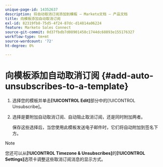 ```yaml
---
unique-page-id: 14352637
description: 将自动取消订阅添加到模板 — Marketo文档 — 产品文档
title: 向模板添加自动取消订阅
exl-id: 82319fb8-75d5-4f24-87dc-d14814a06224
feature: Marketo Sales Connect
source-git-commit: 0d37fbdb7d08901458c1744dc68893e155176327
workflow-type: tm+mt
source-wordcount: '72'
ht-degree: 0%

---
```


# 向模板添加自动取消订阅 {#add-auto-unsubscribes-to-a-template}

1. 选择您的模板并单击&#x200B;**[!UICONTROL Edit]**&#x200B;部分中的[!UICONTROL Unsubscribe]。

1. 选择是要附加自动取消订阅、自动阻止取消订阅，还是同时附加两者。

   保存这些选择后，当您使用此模板发送电子邮件时，它们将自动附加到签名下方。

>[!NOTE]
>
>您还可以从&#x200B;**[!UICONTROL Timezone & Unsubscribes]**&#x200B;的&#x200B;**[!UICONTROL Settings]**&#x200B;选项卡调整这些取消订阅消息的显示方式。
